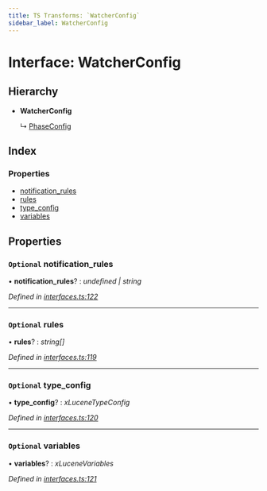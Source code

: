 ```yaml
---
title: TS Transforms: `WatcherConfig`
sidebar_label: WatcherConfig
---
```


# Interface: WatcherConfig

## Hierarchy

* **WatcherConfig**

  ↳ [PhaseConfig](phaseconfig.md)

## Index

### Properties

* [notification_rules](watcherconfig.md#optional-notification_rules)
* [rules](watcherconfig.md#optional-rules)
* [type_config](watcherconfig.md#optional-type_config)
* [variables](watcherconfig.md#optional-variables)

## Properties

### `Optional` notification_rules

• **notification_rules**? : *undefined | string*

*Defined in [interfaces.ts:122](https://github.com/terascope/teraslice/blob/f95bb5556/packages/ts-transforms/src/interfaces.ts#L122)*

___

### `Optional` rules

• **rules**? : *string[]*

*Defined in [interfaces.ts:119](https://github.com/terascope/teraslice/blob/f95bb5556/packages/ts-transforms/src/interfaces.ts#L119)*

___

### `Optional` type_config

• **type_config**? : *xLuceneTypeConfig*

*Defined in [interfaces.ts:120](https://github.com/terascope/teraslice/blob/f95bb5556/packages/ts-transforms/src/interfaces.ts#L120)*

___

### `Optional` variables

• **variables**? : *xLuceneVariables*

*Defined in [interfaces.ts:121](https://github.com/terascope/teraslice/blob/f95bb5556/packages/ts-transforms/src/interfaces.ts#L121)*
